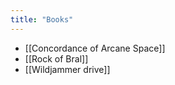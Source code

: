 ```yaml
---
title: "Books"
---
```


- [[Concordance of Arcane Space]]
- [[Rock of Bral]]
- [[Wildjammer drive]]
